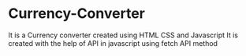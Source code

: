 # Currency-Converter
It is a Currency converter created using HTML CSS and Javascript
It is created with the help of API in javascript using fetch API method
